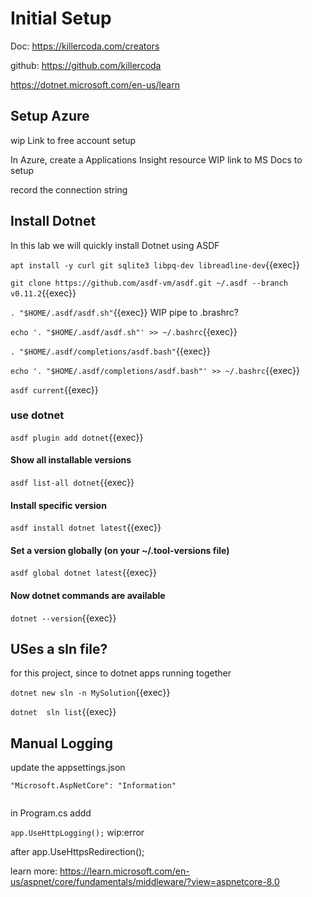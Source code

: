 
# Initial Setup

Doc: https://killercoda.com/creators

github: https://github.com/killercoda

https://dotnet.microsoft.com/en-us/learn


## Setup Azure

wip Link to free account setup

In Azure, create a Applications Insight resource  WIP link to MS Docs to setup

record the connection string


## Install Dotnet

In this lab we will quickly install Dotnet using ASDF



`apt install -y curl git sqlite3 libpq-dev libreadline-dev`{{exec}}

`git clone https://github.com/asdf-vm/asdf.git ~/.asdf --branch v0.11.2`{{exec}}

`. "$HOME/.asdf/asdf.sh"`{{exec}} WIP pipe to .brashrc?

`echo '. "$HOME/.asdf/asdf.sh"' >> ~/.bashrc`{{exec}}

`. "$HOME/.asdf/completions/asdf.bash"`{{exec}}

`echo '. "$HOME/.asdf/completions/asdf.bash"' >> ~/.bashrc`{{exec}}

`asdf current`{{exec}}

### use dotnet

`asdf plugin add dotnet`{{exec}}

#### Show all installable versions
`asdf list-all dotnet`{{exec}}

#### Install specific version
`asdf install dotnet latest`{{exec}}

#### Set a version globally (on your ~/.tool-versions file)
`asdf global dotnet latest`{{exec}}

#### Now dotnet commands are available
`dotnet --version`{{exec}}




## USes a sln file?


for this project, since to dotnet apps running together

`dotnet new sln -n MySolution`{{exec}}

`dotnet  sln list`{{exec}}

## Manual Logging

update the appsettings.json

```
"Microsoft.AspNetCore": "Information"


```

in Program.cs addd

`app.UseHttpLogging();`  wip:error

after app.UseHttpsRedirection();

learn more: https://learn.microsoft.com/en-us/aspnet/core/fundamentals/middleware/?view=aspnetcore-8.0



